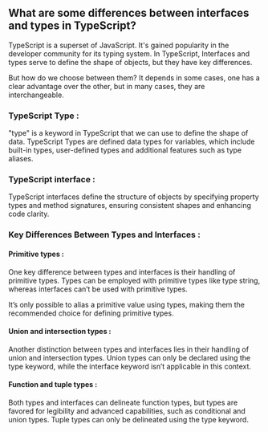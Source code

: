 
## What are some differences between interfaces and types in TypeScript?

TypeScript is a superset of JavaScript. It's gained popularity in the developer community for its typing system. In TypeScript, Interfaces and types serve to define the shape of objects, but they have key differences.

But how do we choose between them? It depends in some cases, one has a clear advantage over the other, but in many cases, they are interchangeable.

### TypeScript Type :
"type" is a keyword in TypeScript that we can use to define the shape of data. TypeScript Types are defined data types for variables, which include built-in types, user-defined types and additional features such as type aliases.
### TypeScript interface :
TypeScript interfaces define the structure of objects by specifying property types and method signatures, ensuring consistent shapes and enhancing code clarity.

### Key Differences Between Types and Interfaces :
#### **Primitive types :**
One key difference between types and interfaces is their handling of primitive types. Types can be employed with primitive types like type string, whereas interfaces can’t be used with primitive types.

It’s only possible to alias a primitive value using types, making them the recommended choice for defining primitive types.

#### **Union and intersection types :**
Another distinction between types and interfaces lies in their handling of union and intersection types. Union types can only be declared using the type keyword, while the interface keyword isn’t applicable in this context.

#### **Function and tuple types :**
Both types and interfaces can delineate function types, but types are favored for legibility and advanced capabilities, such as conditional and union types. Tuple types can only be delineated using the type keyword.



